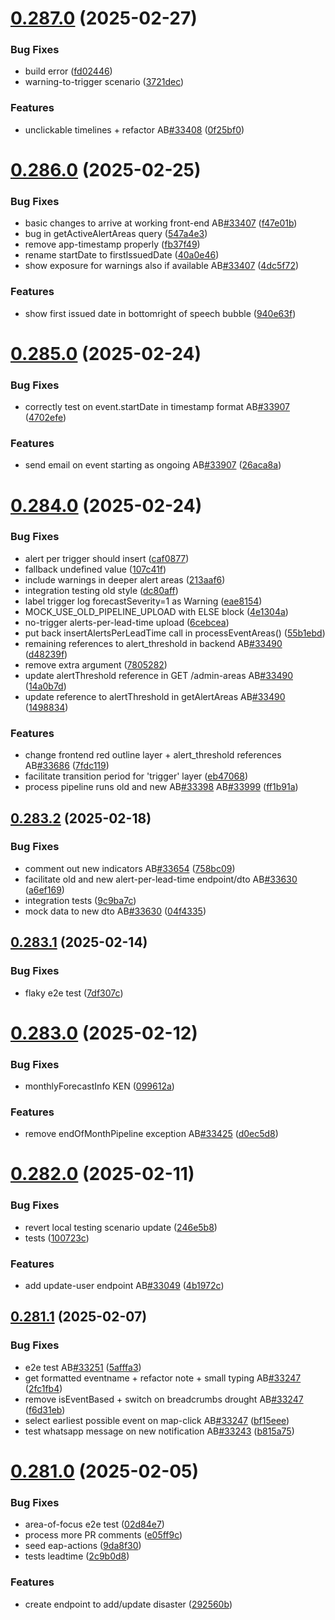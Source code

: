 # [0.287.0](https://github.com/rodekruis/IBF-system/compare/v0.286.0...v0.287.0) (2025-02-27)


### Bug Fixes

* build error ([fd02446](https://github.com/rodekruis/IBF-system/commit/fd0244617d6b2edb704474dab3786a26abdda65b))
* warning-to-trigger scenario ([3721dec](https://github.com/rodekruis/IBF-system/commit/3721deca4dd6d0b9ff1d0d8c3b8810509de01f4e))


### Features

* unclickable timelines + refactor AB[#33408](https://github.com/rodekruis/IBF-system/issues/33408) ([0f25bf0](https://github.com/rodekruis/IBF-system/commit/0f25bf0a56d89c2f462dba917439785e8db4777f))



# [0.286.0](https://github.com/rodekruis/IBF-system/compare/v0.285.0...v0.286.0) (2025-02-25)


### Bug Fixes

* basic changes to arrive at working front-end AB[#33407](https://github.com/rodekruis/IBF-system/issues/33407) ([f47e01b](https://github.com/rodekruis/IBF-system/commit/f47e01b42ff9fb460948aeafff6549d9ae4bacd6))
* bug in getActiveAlertAreas query ([547a4e3](https://github.com/rodekruis/IBF-system/commit/547a4e3c98d61c2e2d09993e31ffd60d4acf51c5))
* remove app-timestamp properly ([fb37f49](https://github.com/rodekruis/IBF-system/commit/fb37f49099264d7072490e60819b94f988934d86))
* rename startDate to firstIssuedDate ([40a0e46](https://github.com/rodekruis/IBF-system/commit/40a0e46869c9d0942239bd8d96cae60e43081c62))
* show exposure for warnings also if available AB[#33407](https://github.com/rodekruis/IBF-system/issues/33407) ([4dc5f72](https://github.com/rodekruis/IBF-system/commit/4dc5f723b6cd4c3a4ed59935249a609f95af2693))


### Features

* show first issued date in bottomright of speech bubble ([940e63f](https://github.com/rodekruis/IBF-system/commit/940e63f718d7faba24f47c0767538d39dec416ff))



# [0.285.0](https://github.com/rodekruis/IBF-system/compare/v0.284.0...v0.285.0) (2025-02-24)


### Bug Fixes

* correctly test on event.startDate in timestamp format AB[#33907](https://github.com/rodekruis/IBF-system/issues/33907) ([4702efe](https://github.com/rodekruis/IBF-system/commit/4702efe0825692a417ce2eaf300d0d348785752f))


### Features

* send email on event starting as ongoing AB[#33907](https://github.com/rodekruis/IBF-system/issues/33907) ([26aca8a](https://github.com/rodekruis/IBF-system/commit/26aca8ae4a3680f311e240cd844d91c600b7282e))



# [0.284.0](https://github.com/rodekruis/IBF-system/compare/v0.283.2...v0.284.0) (2025-02-24)


### Bug Fixes

* alert per trigger should insert ([caf0877](https://github.com/rodekruis/IBF-system/commit/caf0877ebf75813ae8f27d9e48cf4c32e8c26102))
* fallback undefined value ([107c41f](https://github.com/rodekruis/IBF-system/commit/107c41f8d7fdf132ff0904732c8b4abb310ca794))
* include warnings in deeper alert areas ([213aaf6](https://github.com/rodekruis/IBF-system/commit/213aaf65e94e7cd479eebcd7db26f9ea94989deb))
* integration testing old style ([dc80aff](https://github.com/rodekruis/IBF-system/commit/dc80aff2db8245febed39e004b07d9f9808d0e44))
* label trigger log forecastSeverity=1 as Warning ([eae8154](https://github.com/rodekruis/IBF-system/commit/eae81549114c3446a580d2dbfa5e8201333a5613))
* MOCK_USE_OLD_PIPELINE_UPLOAD with ELSE block ([4e1304a](https://github.com/rodekruis/IBF-system/commit/4e1304a6c6d12228cfdca5d3df418e069186cce6))
* no-trigger alerts-per-lead-time upload ([6cebcea](https://github.com/rodekruis/IBF-system/commit/6cebcea8c3c7f989300c9d36b980ebb4ea787654))
* put back insertAlertsPerLeadTime call in processEventAreas() ([55b1ebd](https://github.com/rodekruis/IBF-system/commit/55b1ebdcab049cd42ba8ebcf1364b919e61c5e77))
* remaining references to alert_threshold in backend AB[#33490](https://github.com/rodekruis/IBF-system/issues/33490) ([d48239f](https://github.com/rodekruis/IBF-system/commit/d48239f526bc5991415f1a7c6325dc320f8215e0))
* remove extra argument ([7805282](https://github.com/rodekruis/IBF-system/commit/78052820cc52b9b022c5410ab935fced1173dcbb))
* update alertThreshold reference in GET /admin-areas AB[#33490](https://github.com/rodekruis/IBF-system/issues/33490) ([14a0b7d](https://github.com/rodekruis/IBF-system/commit/14a0b7dc943537cac13fac43acb6f113b440a7e6))
* update reference to alertThreshold in getAlertAreas AB[#33490](https://github.com/rodekruis/IBF-system/issues/33490) ([1498834](https://github.com/rodekruis/IBF-system/commit/1498834cacef6700d9c9a4015507062a2e5ed78e))


### Features

* change frontend red outline layer + alert_threshold references AB[#33686](https://github.com/rodekruis/IBF-system/issues/33686) ([7fdc119](https://github.com/rodekruis/IBF-system/commit/7fdc119e10c0dea9aed00a1ce9eb69ec513b476d))
* facilitate transition period for 'trigger' layer ([eb47068](https://github.com/rodekruis/IBF-system/commit/eb4706832dca46138a14c36ac88d82d95b362cf9))
* process pipeline runs old and new AB[#33398](https://github.com/rodekruis/IBF-system/issues/33398) AB[#33999](https://github.com/rodekruis/IBF-system/issues/33999) ([ff1b91a](https://github.com/rodekruis/IBF-system/commit/ff1b91aa130e47a4a160fe8a35089bd9fb83c794))



## [0.283.2](https://github.com/rodekruis/IBF-system/compare/v0.283.1...v0.283.2) (2025-02-18)


### Bug Fixes

* comment out new indicators AB[#33654](https://github.com/rodekruis/IBF-system/issues/33654) ([758bc09](https://github.com/rodekruis/IBF-system/commit/758bc0950cccecc71d605b4effac4cb0b3d23266))
* facilitate old and new alert-per-lead-time endpoint/dto AB[#33630](https://github.com/rodekruis/IBF-system/issues/33630) ([a6ef169](https://github.com/rodekruis/IBF-system/commit/a6ef1697950d435dec4f6d7c83644c2dda56a008))
* integration tests ([9c9ba7c](https://github.com/rodekruis/IBF-system/commit/9c9ba7caab16fc49002d1adf076c3f2a9ce00cde))
* mock data to new dto AB[#33630](https://github.com/rodekruis/IBF-system/issues/33630) ([04f4335](https://github.com/rodekruis/IBF-system/commit/04f4335b2d40c15c7aba1886692d6d708d7df851))



## [0.283.1](https://github.com/rodekruis/IBF-system/compare/v0.283.0...v0.283.1) (2025-02-14)


### Bug Fixes

* flaky e2e test ([7df307c](https://github.com/rodekruis/IBF-system/commit/7df307c980aea7d17025069bce5c1f2bf9efd9f3))



# [0.283.0](https://github.com/rodekruis/IBF-system/compare/v0.282.0...v0.283.0) (2025-02-12)


### Bug Fixes

* monthlyForecastInfo KEN ([099612a](https://github.com/rodekruis/IBF-system/commit/099612a6ae99704166283423ee8724da927cd2d5))


### Features

* remove endOfMonthPipeline exception AB[#33425](https://github.com/rodekruis/IBF-system/issues/33425) ([d0ec5d8](https://github.com/rodekruis/IBF-system/commit/d0ec5d87483d6155d15cfa92c0a19bbfb6bc7fd0))



# [0.282.0](https://github.com/rodekruis/IBF-system/compare/v0.281.1...v0.282.0) (2025-02-11)


### Bug Fixes

* revert local testing scenario update ([246e5b8](https://github.com/rodekruis/IBF-system/commit/246e5b8538e52eab73cefcc1972716faeece0d4e))
* tests ([100723c](https://github.com/rodekruis/IBF-system/commit/100723cd3944faddd80a7d24477fb6175287967c))


### Features

* add update-user endpoint AB[#33049](https://github.com/rodekruis/IBF-system/issues/33049) ([4b1972c](https://github.com/rodekruis/IBF-system/commit/4b1972c66e1a3fdcaa88e30635e5a3a24629a997))



## [0.281.1](https://github.com/rodekruis/IBF-system/compare/v0.281.0...v0.281.1) (2025-02-07)


### Bug Fixes

* e2e test AB[#33251](https://github.com/rodekruis/IBF-system/issues/33251) ([5afffa3](https://github.com/rodekruis/IBF-system/commit/5afffa343cdff55b5d019a85886799609b6d6bd8))
* get formatted eventname + refactor note + small typing AB[#33247](https://github.com/rodekruis/IBF-system/issues/33247) ([2fc1fb4](https://github.com/rodekruis/IBF-system/commit/2fc1fb493d59262ff4890a042990333f2d0634ae))
* remove isEventBased + switch on breadcrumbs drought AB[#33247](https://github.com/rodekruis/IBF-system/issues/33247) ([f6d31eb](https://github.com/rodekruis/IBF-system/commit/f6d31ebd9d988afe8956da7833e5ab736970306c))
* select earliest possible event on map-click AB[#33247](https://github.com/rodekruis/IBF-system/issues/33247) ([bf15eee](https://github.com/rodekruis/IBF-system/commit/bf15eee50657c55a3891f1fc5988a0ea6bdec316))
* test whatsapp message on new notification AB[#33243](https://github.com/rodekruis/IBF-system/issues/33243) ([b815a75](https://github.com/rodekruis/IBF-system/commit/b815a7516e46a9b3491ca5cf3fc572539a3d3aa9))



# [0.281.0](https://github.com/rodekruis/IBF-system/compare/v0.280.0...v0.281.0) (2025-02-05)


### Bug Fixes

* area-of-focus e2e test ([02d84e7](https://github.com/rodekruis/IBF-system/commit/02d84e78f1f816059ccec3adb8e54183b0dcb04c))
* process more PR comments ([e05ff9c](https://github.com/rodekruis/IBF-system/commit/e05ff9cf21b49b65832328a374d371a7d48c2024))
* seed eap-actions ([9da8f30](https://github.com/rodekruis/IBF-system/commit/9da8f3012c81b8a7cf2cf0f8f03a001b6b298d9c))
* tests leadtime ([2c9b0d8](https://github.com/rodekruis/IBF-system/commit/2c9b0d816b3194d8cc1b5e90b49c30b3c008af8c))


### Features

* create endpoint to add/update disaster ([292560b](https://github.com/rodekruis/IBF-system/commit/292560be7cb3b935876a0e4c6e33b96565c6f6a8))



